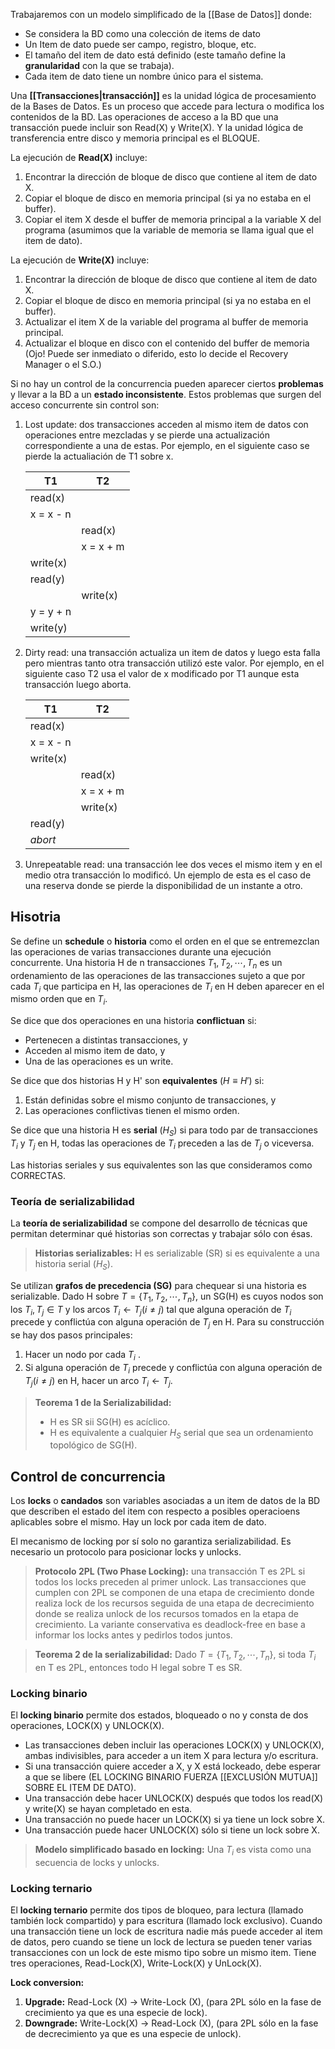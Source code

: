 Trabajaremos con un modelo simplificado de la [[Base de Datos]] donde:
* Se considera la BD como una colección de items de dato
* Un Item de dato puede ser campo, registro, bloque, etc.
* El tamaño del item de dato está definido (este tamaño define la **granularidad** con la que se trabaja).
* Cada item de dato tiene un nombre único para el sistema.

Una **[[Transacciones|transacción]]** es la unidad lógica de procesamiento de la Bases de Datos. Es un proceso que accede para lectura o modifica los contenidos de la BD. Las operaciones de acceso a la BD que una transacción puede incluir son Read(X) y Write(X). Y la unidad lógica de transferencia entre disco y memoria principal es el BLOQUE.

La ejecución de **Read(X)** incluye:
1. Encontrar la dirección de bloque de disco que contiene al item de dato X.
2. Copiar el bloque de disco en memoria principal (si ya no estaba en el buffer).
3. Copiar el item X desde el buffer de memoria principal a la variable X del programa (asumimos que la variable de memoria se llama igual que el item de dato).

La ejecución de **Write(X)** incluye:
1. Encontrar la dirección de bloque de disco que contiene al item de dato X.
2. Copiar el bloque de disco en memoria principal (si ya no estaba en el buffer).
3. Actualizar el item X de la variable del programa al buffer de memoria principal.
4. Actualizar el bloque en disco con el contenido del buffer de memoria (Ojo! Puede ser inmediato o diferido, esto lo decide el Recovery Manager o el S.O.)

Si no hay un control de la concurrencia pueden aparecer ciertos **problemas** y llevar a la BD a un **estado inconsistente**. Estos problemas que surgen del acceso concurrente sin control son:
1. Lost update: dos transacciones acceden al mismo item de datos con operaciones entre mezcladas y se pierde una actualización correspondiente a una de estas. Por ejemplo, en el siguiente caso se pierde la actualiación de T1 sobre x.  


   | T1        | T2        |
   | --------- | --------- |
   | read(x)   |           |
   | x = x - n |           |
   |           | read(x)   |
   |           | x = x + m |
   | write(x)  |           |
   | read(y)   |           |
   |           | write(x)  |
   | y = y + n |           |
   | write(y)  |           |

2. Dirty read: una transacción actualiza un item de datos y luego esta falla pero mientras tanto otra transacción utilizó este valor. Por ejemplo, en el siguiente caso T2 usa el valor de x modificado por T1 aunque esta transacción luego aborta.

   | T1        | T2        |
   | --------- | --------- |
   | read(x)   |           |
   | x = x - n |           |
   | write(x)  |           |
   |           | read(x)   |
   |           | x = x + m |
   |           | write(x)  |
   | read(y)   |           |
   | *abort*   |           |

3. Unrepeatable read: una transacción lee dos veces el mismo item y en el medio otra transacción lo modificó. Un ejemplo de esta es el caso de una reserva donde se pierde la disponibilidad de un instante a otro.


## Hisotria
Se define un **schedule** o **historia** como el orden en el que se entremezclan las operaciones de varias transacciones durante una ejecución concurrente. Una historia H de n transacciones $T_1, T_2, \cdots, T_n$ es un ordenamiento de las operaciones de las transacciones sujeto a que por cada $T_i$ que participa en H, las operaciones de $T_i$ en H deben aparecer en el mismo orden que en $T_i$.

Se dice que dos operaciones en una historia **conflictuan** si:
- Pertenecen a distintas transacciones, y
- Acceden al mismo item de dato, y
- Una de las operaciones es un write.

Se dice que dos historias H y H' son **equivalentes** ($H \equiv H'$) si:
1. Están definidas sobre el mismo conjunto de transacciones, y
2. Las operaciones conflictivas tienen el mismo orden.

Se dice que una historia H es **serial** ($H_S$) si para todo par de transacciones $T_i$ y $T_j$ en H, todas las operaciones de $T_i$ preceden a las de $T_j$ o viceversa.

Las historias seriales y sus equivalentes son las que consideramos como CORRECTAS.

### Teoría de serializabilidad
La **teoría de serializabilidad** se compone del desarrollo de técnicas que permitan determinar qué historias son correctas y trabajar sólo con ésas.

>**Historias serializables:** H es serializable (SR) si es equivalente a una historia serial ($H_S$).

Se utilizan **grafos de precedencia (SG)** para chequear si una historia es serializable. Dado H sobre $T = \{T_1, T_2, \cdots, T_n\}$, un SG(H) es cuyos nodos son los $T_i, T_j \in T$ y los arcos $T_i \leftarrow T_j (i \ne j)$  tal que alguna operación de $T_i$ precede y conflictúa con alguna operación de $T_j$ en H. Para su construcción se hay dos pasos principales:
1. Hacer un nodo por cada $T_i$ .
2. Si alguna operación de $T_i$ precede y conflictúa con alguna operación de $T_j (i \ne j)$ en H, hacer un arco $T_i \leftarrow T_j$.

> **Teorema 1 de la Serializabilidad:**
> - H es SR sii SG(H) es acíclico.
> - H es equivalente a cualquier $H_S$ serial que sea un ordenamiento topológico de SG(H).

## Control de concurrencia
Los **locks** o **candados** son variables asociadas a un item de datos de la BD que describen el estado del item con respecto a posibles operacioens aplicables sobre el mismo. Hay un lock por cada item de dato.

El mecanismo de locking por sí solo no garantiza serializabilidad. Es necesario un protocolo para posicionar locks y unlocks.

> **Protocolo 2PL (Two Phase Locking):** una transacción T es 2PL si todos los locks preceden al primer unlock. Las transacciones que cumplen con 2PL se componen de una etapa de crecimiento donde realiza lock de los recursos seguida de una etapa de decrecimiento donde se realiza unlock de los recursos tomados en la etapa de crecimiento. La variante conservativa es deadlock-free en base a informar los locks antes y pedirlos todos juntos.

> **Teorema 2 de la serializabilidad:** Dado $T = \{T_1, T_2, \cdots, T_n\}$, si toda $T_i$ en T es 2PL, entonces todo H legal sobre T es SR.

### Locking binario
El **locking binario** permite dos estados, bloqueado o no y consta de dos operaciones, LOCK(X) y UNLOCK(X). 
- Las transacciones deben incluir las operaciones LOCK(X) y UNLOCK(X), ambas indivisibles, para acceder a un item X para lectura y/o escritura. 
- Si una transacción quiere acceder a X, y X está lockeado, debe esperar a que se libere (EL LOCKING BINARIO FUERZA [[EXCLUSIÓN MUTUA]] SOBRE EL ITEM DE DATO). 
- Una transacción debe hacer UNLOCK(X) después que todos los read(X) y write(X) se hayan completado en esta. 
- Una transacción no puede hacer un LOCK(X) si ya tiene un lock sobre X. 
- Una transacción puede hacer UNLOCK(X) sólo si tiene un lock sobre X.

> **Modelo simplificado basado en locking:** Una $T_i$ es vista como una secuencia de locks y unlocks.

### Locking ternario
El **locking ternario** permite dos tipos de bloqueo, para lectura (llamado también lock compartido) y para escritura (llamado lock exclusivo). Cuando una transacción tiene un lock de escritura nadie más puede acceder al item de datos, pero cuando se tiene un lock de lectura se pueden tener varias transacciones con un lock de este mismo tipo sobre un mismo item. Tiene tres operaciones, Read-Lock(X), Write-Lock(X) y UnLock(X).

**Lock conversion:**
1. **Upgrade:** Read-Lock (X) → Write-Lock (X), (para 2PL sólo en la fase de crecimiento ya que es una especie de lock).
2. **Downgrade:** Write-Lock(X) → Read-Lock (X), (para 2PL sólo en la fase de decrecimiento ya que es una especie de unlock).
